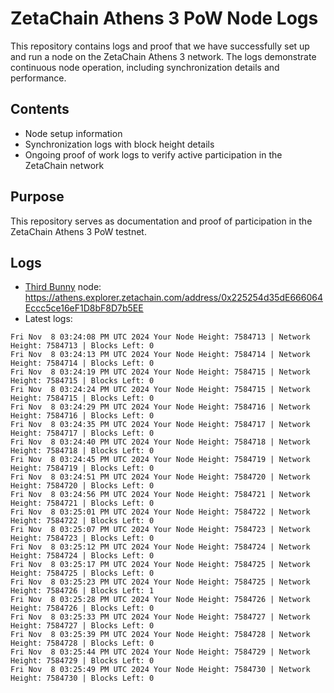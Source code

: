 # ZetaChain Athens 3 PoW Node Logs
This repository contains logs and proof that we have successfully set up and run a node on the ZetaChain Athens 3 network. The logs demonstrate continuous node operation, including synchronization details and performance.

## Contents
- Node setup information
- Synchronization logs with block height details
- Ongoing proof of work logs to verify active participation in the ZetaChain network

## Purpose
This repository serves as documentation and proof of participation in the ZetaChain Athens 3 PoW testnet.

## Logs

- [Third Bunny](https://thirdbunny.xyz/) node: https://athens.explorer.zetachain.com/address/0x225254d35dE666064Eccc5ce16eF1D8bF8D7b5EE
- Latest logs:
```
Fri Nov  8 03:24:08 PM UTC 2024 Your Node Height: 7584713 | Network Height: 7584713 | Blocks Left: 0
Fri Nov  8 03:24:13 PM UTC 2024 Your Node Height: 7584714 | Network Height: 7584714 | Blocks Left: 0
Fri Nov  8 03:24:19 PM UTC 2024 Your Node Height: 7584715 | Network Height: 7584715 | Blocks Left: 0
Fri Nov  8 03:24:24 PM UTC 2024 Your Node Height: 7584715 | Network Height: 7584715 | Blocks Left: 0
Fri Nov  8 03:24:29 PM UTC 2024 Your Node Height: 7584716 | Network Height: 7584716 | Blocks Left: 0
Fri Nov  8 03:24:35 PM UTC 2024 Your Node Height: 7584717 | Network Height: 7584717 | Blocks Left: 0
Fri Nov  8 03:24:40 PM UTC 2024 Your Node Height: 7584718 | Network Height: 7584718 | Blocks Left: 0
Fri Nov  8 03:24:45 PM UTC 2024 Your Node Height: 7584719 | Network Height: 7584719 | Blocks Left: 0
Fri Nov  8 03:24:51 PM UTC 2024 Your Node Height: 7584720 | Network Height: 7584720 | Blocks Left: 0
Fri Nov  8 03:24:56 PM UTC 2024 Your Node Height: 7584721 | Network Height: 7584721 | Blocks Left: 0
Fri Nov  8 03:25:01 PM UTC 2024 Your Node Height: 7584722 | Network Height: 7584722 | Blocks Left: 0
Fri Nov  8 03:25:07 PM UTC 2024 Your Node Height: 7584723 | Network Height: 7584723 | Blocks Left: 0
Fri Nov  8 03:25:12 PM UTC 2024 Your Node Height: 7584724 | Network Height: 7584724 | Blocks Left: 0
Fri Nov  8 03:25:17 PM UTC 2024 Your Node Height: 7584725 | Network Height: 7584725 | Blocks Left: 0
Fri Nov  8 03:25:23 PM UTC 2024 Your Node Height: 7584725 | Network Height: 7584726 | Blocks Left: 1
Fri Nov  8 03:25:28 PM UTC 2024 Your Node Height: 7584726 | Network Height: 7584726 | Blocks Left: 0
Fri Nov  8 03:25:33 PM UTC 2024 Your Node Height: 7584727 | Network Height: 7584727 | Blocks Left: 0
Fri Nov  8 03:25:39 PM UTC 2024 Your Node Height: 7584728 | Network Height: 7584728 | Blocks Left: 0
Fri Nov  8 03:25:44 PM UTC 2024 Your Node Height: 7584729 | Network Height: 7584729 | Blocks Left: 0
Fri Nov  8 03:25:49 PM UTC 2024 Your Node Height: 7584730 | Network Height: 7584730 | Blocks Left: 0
```
